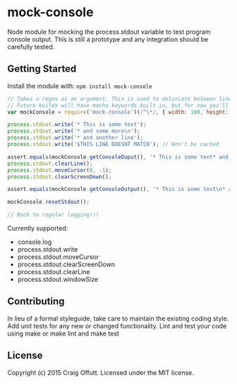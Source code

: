 # mock-console

Node module for mocking the process.stdout variable to test program console output. This is still a prototype and any integration should be carefully tested.

## Getting Started
Install the module with: `npm install mock-console`

```javascript
// Takes a regex as an argument. This is used to deliniate between lines that are test framework based.
// Future builds will have mocha keywords built in, but for now you'll have to handle this yourself.
var mockConsole = require('mock-console')(/^\*/, { width: 100, height: 100 });

process.stdout.write('* This is some text');
process.stdout.write('* and some more\n');
process.stdout.write('* and another line');
process.stdout.write('$THIS LINE DOESNT MATCH'); // Won't be cached

assert.equals(mockConsole.getConsoleOuput(), '* This is some text* and some more\n* and another line');
process.stdout.clearLine();
process.stdout.moveCursor(0, -1);
process.stdout.clearScreenDown();

assert.equals(mockConsole.getConsoleOutput(), '* This is some text\n* and some more');

mockConsole.resetStdout();

// Back to regular logging!!!

```

Currently supported:

* console.log
* process.stdout.write
* process.stdout.moveCursor
* process.stdout.clearScreenDown
* process.stdout.clearLine
* process.stdout.windowSize

## Contributing
In lieu of a formal styleguide, take care to maintain the existing coding style. Add unit tests for any new or changed functionality. Lint and test your code using make or make lint and make test

## License
Copyright (c) 2015 Craig Offutt. Licensed under the MIT license.
